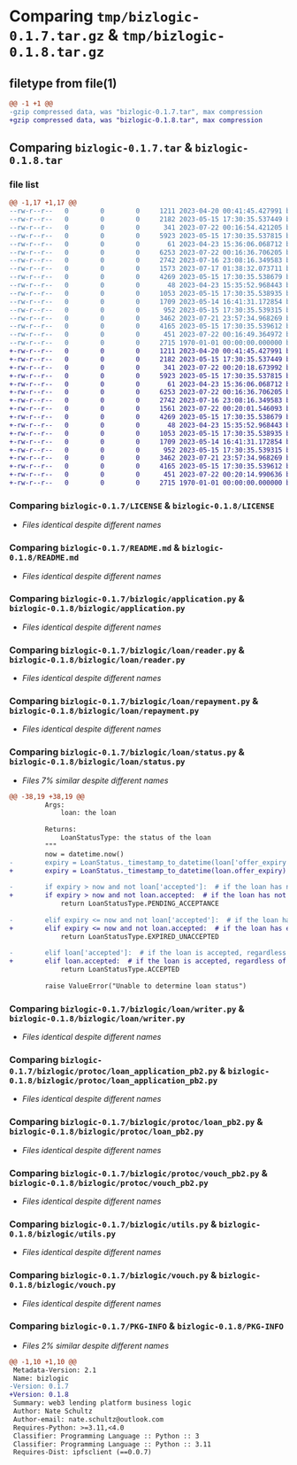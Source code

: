 # Comparing `tmp/bizlogic-0.1.7.tar.gz` & `tmp/bizlogic-0.1.8.tar.gz`

## filetype from file(1)

```diff
@@ -1 +1 @@
-gzip compressed data, was "bizlogic-0.1.7.tar", max compression
+gzip compressed data, was "bizlogic-0.1.8.tar", max compression
```

## Comparing `bizlogic-0.1.7.tar` & `bizlogic-0.1.8.tar`

### file list

```diff
@@ -1,17 +1,17 @@
--rw-r--r--   0        0        0     1211 2023-04-20 00:41:45.427991 bizlogic-0.1.7/LICENSE
--rw-r--r--   0        0        0     2182 2023-05-15 17:30:35.537449 bizlogic-0.1.7/README.md
--rw-r--r--   0        0        0      341 2023-07-22 00:16:54.421205 bizlogic-0.1.7/bizlogic/__init__.py
--rw-r--r--   0        0        0     5923 2023-05-15 17:30:35.537815 bizlogic-0.1.7/bizlogic/application.py
--rw-r--r--   0        0        0       61 2023-04-23 15:36:06.068712 bizlogic-0.1.7/bizlogic/loan/__init__.py
--rw-r--r--   0        0        0     6253 2023-07-22 00:16:36.706205 bizlogic-0.1.7/bizlogic/loan/reader.py
--rw-r--r--   0        0        0     2742 2023-07-16 23:08:16.349583 bizlogic-0.1.7/bizlogic/loan/repayment.py
--rw-r--r--   0        0        0     1573 2023-07-17 01:38:32.073711 bizlogic-0.1.7/bizlogic/loan/status.py
--rw-r--r--   0        0        0     4269 2023-05-15 17:30:35.538679 bizlogic-0.1.7/bizlogic/loan/writer.py
--rw-r--r--   0        0        0       48 2023-04-23 15:35:52.968443 bizlogic-0.1.7/bizlogic/protoc/__init__.py
--rw-r--r--   0        0        0     1053 2023-05-15 17:30:35.538935 bizlogic-0.1.7/bizlogic/protoc/loan_application_pb2.py
--rw-r--r--   0        0        0     1709 2023-05-14 16:41:31.172854 bizlogic-0.1.7/bizlogic/protoc/loan_pb2.py
--rw-r--r--   0        0        0      952 2023-05-15 17:30:35.539315 bizlogic-0.1.7/bizlogic/protoc/vouch_pb2.py
--rw-r--r--   0        0        0     3462 2023-07-21 23:57:34.968269 bizlogic-0.1.7/bizlogic/utils.py
--rw-r--r--   0        0        0     4165 2023-05-15 17:30:35.539612 bizlogic-0.1.7/bizlogic/vouch.py
--rw-r--r--   0        0        0      451 2023-07-22 00:16:49.364972 bizlogic-0.1.7/pyproject.toml
--rw-r--r--   0        0        0     2715 1970-01-01 00:00:00.000000 bizlogic-0.1.7/PKG-INFO
+-rw-r--r--   0        0        0     1211 2023-04-20 00:41:45.427991 bizlogic-0.1.8/LICENSE
+-rw-r--r--   0        0        0     2182 2023-05-15 17:30:35.537449 bizlogic-0.1.8/README.md
+-rw-r--r--   0        0        0      341 2023-07-22 00:20:18.673992 bizlogic-0.1.8/bizlogic/__init__.py
+-rw-r--r--   0        0        0     5923 2023-05-15 17:30:35.537815 bizlogic-0.1.8/bizlogic/application.py
+-rw-r--r--   0        0        0       61 2023-04-23 15:36:06.068712 bizlogic-0.1.8/bizlogic/loan/__init__.py
+-rw-r--r--   0        0        0     6253 2023-07-22 00:16:36.706205 bizlogic-0.1.8/bizlogic/loan/reader.py
+-rw-r--r--   0        0        0     2742 2023-07-16 23:08:16.349583 bizlogic-0.1.8/bizlogic/loan/repayment.py
+-rw-r--r--   0        0        0     1561 2023-07-22 00:20:01.546093 bizlogic-0.1.8/bizlogic/loan/status.py
+-rw-r--r--   0        0        0     4269 2023-05-15 17:30:35.538679 bizlogic-0.1.8/bizlogic/loan/writer.py
+-rw-r--r--   0        0        0       48 2023-04-23 15:35:52.968443 bizlogic-0.1.8/bizlogic/protoc/__init__.py
+-rw-r--r--   0        0        0     1053 2023-05-15 17:30:35.538935 bizlogic-0.1.8/bizlogic/protoc/loan_application_pb2.py
+-rw-r--r--   0        0        0     1709 2023-05-14 16:41:31.172854 bizlogic-0.1.8/bizlogic/protoc/loan_pb2.py
+-rw-r--r--   0        0        0      952 2023-05-15 17:30:35.539315 bizlogic-0.1.8/bizlogic/protoc/vouch_pb2.py
+-rw-r--r--   0        0        0     3462 2023-07-21 23:57:34.968269 bizlogic-0.1.8/bizlogic/utils.py
+-rw-r--r--   0        0        0     4165 2023-05-15 17:30:35.539612 bizlogic-0.1.8/bizlogic/vouch.py
+-rw-r--r--   0        0        0      451 2023-07-22 00:20:14.990636 bizlogic-0.1.8/pyproject.toml
+-rw-r--r--   0        0        0     2715 1970-01-01 00:00:00.000000 bizlogic-0.1.8/PKG-INFO
```

### Comparing `bizlogic-0.1.7/LICENSE` & `bizlogic-0.1.8/LICENSE`

 * *Files identical despite different names*

### Comparing `bizlogic-0.1.7/README.md` & `bizlogic-0.1.8/README.md`

 * *Files identical despite different names*

### Comparing `bizlogic-0.1.7/bizlogic/application.py` & `bizlogic-0.1.8/bizlogic/application.py`

 * *Files identical despite different names*

### Comparing `bizlogic-0.1.7/bizlogic/loan/reader.py` & `bizlogic-0.1.8/bizlogic/loan/reader.py`

 * *Files identical despite different names*

### Comparing `bizlogic-0.1.7/bizlogic/loan/repayment.py` & `bizlogic-0.1.8/bizlogic/loan/repayment.py`

 * *Files identical despite different names*

### Comparing `bizlogic-0.1.7/bizlogic/loan/status.py` & `bizlogic-0.1.8/bizlogic/loan/status.py`

 * *Files 7% similar despite different names*

```diff
@@ -38,19 +38,19 @@
         Args:
             loan: the loan
 
         Returns:
             LoanStatusType: the status of the loan
         """
         now = datetime.now()
-        expiry = LoanStatus._timestamp_to_datetime(loan['offer_expiry'])
+        expiry = LoanStatus._timestamp_to_datetime(loan.offer_expiry)
 
-        if expiry > now and not loan['accepted']:  # if the loan has not expired and is not accepted
+        if expiry > now and not loan.accepted:  # if the loan has not expired and is not accepted
             return LoanStatusType.PENDING_ACCEPTANCE
 
-        elif expiry <= now and not loan['accepted']:  # if the loan has expired and is not accepted
+        elif expiry <= now and not loan.accepted:  # if the loan has expired and is not accepted
             return LoanStatusType.EXPIRED_UNACCEPTED
 
-        elif loan['accepted']:  # if the loan is accepted, regardless of expiry
+        elif loan.accepted:  # if the loan is accepted, regardless of expiry
             return LoanStatusType.ACCEPTED
 
         raise ValueError("Unable to determine loan status")
```

### Comparing `bizlogic-0.1.7/bizlogic/loan/writer.py` & `bizlogic-0.1.8/bizlogic/loan/writer.py`

 * *Files identical despite different names*

### Comparing `bizlogic-0.1.7/bizlogic/protoc/loan_application_pb2.py` & `bizlogic-0.1.8/bizlogic/protoc/loan_application_pb2.py`

 * *Files identical despite different names*

### Comparing `bizlogic-0.1.7/bizlogic/protoc/loan_pb2.py` & `bizlogic-0.1.8/bizlogic/protoc/loan_pb2.py`

 * *Files identical despite different names*

### Comparing `bizlogic-0.1.7/bizlogic/protoc/vouch_pb2.py` & `bizlogic-0.1.8/bizlogic/protoc/vouch_pb2.py`

 * *Files identical despite different names*

### Comparing `bizlogic-0.1.7/bizlogic/utils.py` & `bizlogic-0.1.8/bizlogic/utils.py`

 * *Files identical despite different names*

### Comparing `bizlogic-0.1.7/bizlogic/vouch.py` & `bizlogic-0.1.8/bizlogic/vouch.py`

 * *Files identical despite different names*

### Comparing `bizlogic-0.1.7/PKG-INFO` & `bizlogic-0.1.8/PKG-INFO`

 * *Files 2% similar despite different names*

```diff
@@ -1,10 +1,10 @@
 Metadata-Version: 2.1
 Name: bizlogic
-Version: 0.1.7
+Version: 0.1.8
 Summary: web3 lending platform business logic
 Author: Nate Schultz
 Author-email: nate.schultz@outlook.com
 Requires-Python: >=3.11,<4.0
 Classifier: Programming Language :: Python :: 3
 Classifier: Programming Language :: Python :: 3.11
 Requires-Dist: ipfsclient (==0.0.7)
```


